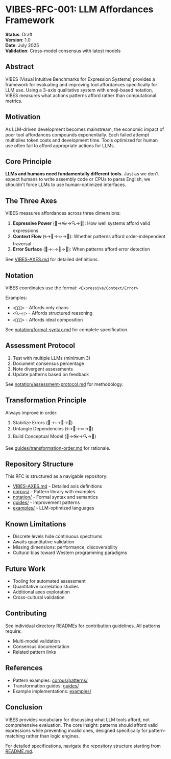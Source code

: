 # VIBES-RFC-001: LLM Affordances Framework

**Status**: Draft  
**Version**: 1.0  
**Date**: July 2025  
**Validation**: Cross-model consensus with latest models

## Abstract

VIBES (Visual Intuitive Benchmarks for Expression Systems) provides a framework for evaluating and improving tool affordances specifically for LLM use. Using a 3-axis qualitative system with emoji-based notation, VIBES measures what actions patterns afford rather than computational metrics.

## Motivation

As LLM-driven development becomes mainstream, the economic impact of poor tool affordances compounds exponentially. Each failed attempt multiplies token costs and development time. Tools optimized for human use often fail to afford appropriate actions for LLMs.

## Core Principle

**LLMs and humans need fundamentally different tools.** Just as we don't expect humans to write assembly code or CPUs to parse English, we shouldn't force LLMs to use human-optimized interfaces.

## The Three Axes

VIBES measures affordances across three dimensions:

1. **Expressive Power** (🙈→👓→🔍→🔬): How well systems afford valid expressions
2. **Context Flow** (🌀→🧶→🪢→🎀): Whether patterns afford order-independent traversal
3. **Error Surface** (🌊→💧→🧊→💠): When patterns afford error detection

See [VIBES-AXES.md](./VIBES-AXES.md) for detailed definitions.

## Notation

VIBES coordinates use the format: `<Expressive/Context/Error>`

Examples:
- `<🙈🌀🌊>` - Affords only chaos
- `<🔍🪢💠>` - Affords structured reasoning
- `<🔬🎀💠>` - Affords ideal composition

See [notation/formal-syntax.md](./notation/formal-syntax.md) for complete specification.

## Assessment Protocol

1. Test with multiple LLMs (minimum 3)
2. Document consensus percentage
3. Note divergent assessments
4. Update patterns based on feedback

See [notation/assessment-protocol.md](./notation/assessment-protocol.md) for methodology.

## Transformation Principle

Always improve in order:
1. Stabilize Errors (🌊→💧→🧊→💠)
2. Untangle Dependencies (🌀→🧶→🪢→🎀)
3. Build Conceptual Model (🙈→👓→🔍→🔬)

See [guides/transformation-order.md](./guides/transformation-order.md) for rationale.

## Repository Structure

This RFC is structured as a navigable repository:
- [VIBES-AXES.md](./VIBES-AXES.md) - Detailed axis definitions
- [corpus/](./corpus/) - Pattern library with examples
- [notation/](./notation/) - Formal syntax and semantics
- [guides/](./guides/) - Improvement patterns
- [examples/](./examples/) - LLM-optimized languages

## Known Limitations

- Discrete levels hide continuous spectrums
- Awaits quantitative validation
- Missing dimensions: performance, discoverability
- Cultural bias toward Western programming paradigms

## Future Work

- Tooling for automated assessment
- Quantitative correlation studies
- Additional axes exploration
- Cross-cultural validation

## Contributing

See individual directory READMEs for contribution guidelines. All patterns require:
- Multi-model validation
- Consensus documentation
- Related pattern links

## References

- Pattern examples: [corpus/patterns/](./corpus/patterns/)
- Transformation guides: [guides/](./guides/)
- Example implementations: [examples/](./examples/)

## Conclusion

VIBES provides vocabulary for discussing what LLM tools afford, not comprehensive evaluation. The core insight: patterns should afford valid expressions while preventing invalid ones, designed specifically for pattern-matching rather than logic engines.

For detailed specifications, navigate the repository structure starting from [README.md](./README.md).
